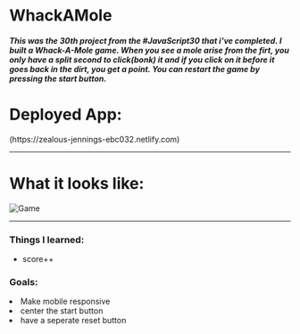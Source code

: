 # WhackAMole

<h5>
This was the 30th project from the #JavaScript30 that i've completed. I built a Whack-A-Mole game. When you see a mole arise from the firt, you only have a split second to click(bonk) it and if you click on it before it goes back in the dirt, you get a point. You can restart the game by pressing the start button.

</h5>

<h1>Deployed App:</h1>
(https://zealous-jennings-ebc032.netlify.com)

_______

<h1>What it looks like:</h1>

![Game](https://i.imgur.com/UQch6bq.png)

_____

<h3>Things I learned:</h3>
<ul>
<li>score++</li>
</ul>


<h3>Goals:</h3>
<ol></ol>
<li>Make mobile responsive</li>
<li>center the start button</li>
<li>have a seperate reset button</li>
</ol>